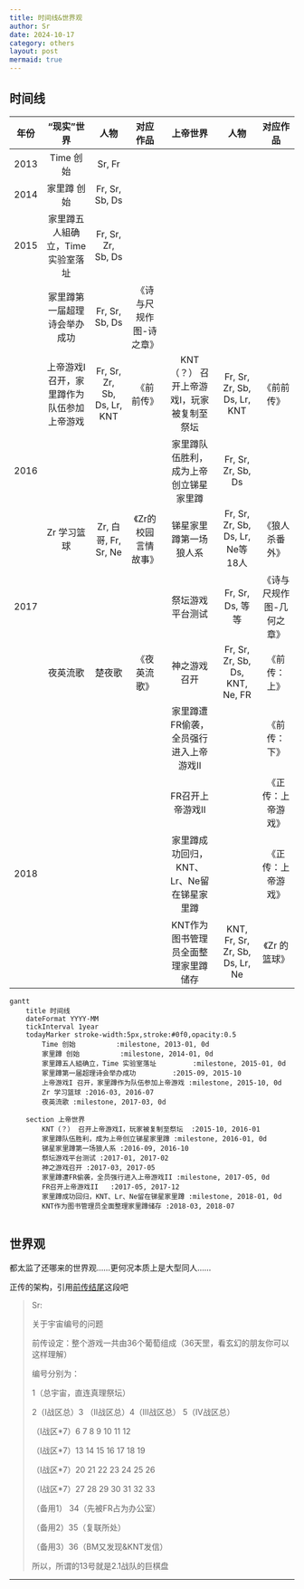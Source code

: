 ```yaml
---
title: 时间线&世界观
author: Sr
date: 2024-10-17
category: others
layout: post
mermaid: true
---
```


## 时间线


|年份|“现实”世界|人物|对应作品|上帝世界|人物|对应作品|
|:-:|:-:|:-:|:-:|:-:|:-:|:-:|
|2013|Time 创始|Sr, Fr| | | | 
|2014|家里蹲 创始|Fr, Sr, Sb, Ds| | | | 
|2015|家里蹲五人組确立，Time 实验室落址|Fr, Sr, Zr, Sb, Ds| | | |
| |冢里蹲第一届超理诗会举办成功|Fr, Sr, Sb, Ds|《诗与尺规作图-诗之章》| | | 
| |上帝游戏I 召开，家里蹲作为队伍参加上帝游戏|Fr, Sr, Zr, Sb, Ds, Lr, KNT| 《前前传》|KNT（？） 召开上帝游戏I，玩家被复制至祭坛|Fr, Sr, Zr, Sb, Ds, Lr, KNT |《前前传》
|2016| | | |家里蹲队伍胜利，成为上帝创立锑星家里蹲|Fr, Sr, Zr, Sb, Ds| 
| |Zr 学习篮球|Zr, 白哥, Fr, Sr, Ne |《Zr的校园言情故事》|锑星家里蹲第一场狼人系|Fr, Sr, Zr, Sb, Ds, Lr, Ne等18人|《狼人杀番外》
|2017| | | |祭坛游戏平台测试|Fr, Sr, Ds, 等等|《诗与尺规作图-几何之章》
| |夜英流歌|楚夜歌|《夜英流歌》|神之游戏召开|Fr, Sr, Zr, Sb, Ds, KNT, Ne, FR|《前传：上》
| | | | |家里蹲遭FR偷袭，全员强行进入上帝游戏II| |《前传：下》
| | | | |FR召开上帝游戏II| |《正传：上帝游戏》
|2018| | | |家里蹲成功回归，KNT、Lr、Ne留在锑星家里蹲| |《正传：上帝游戏》
| | | | |KNT作为图书管理员全面整理家里蹲储存|KNT, Fr, Sr, Zr, Sb, Ds, Lr, Ne|《Zr 的篮球》


```mermaid
gantt
    title 时间线
    dateFormat YYYY-MM
    tickInterval 1year
    todayMarker stroke-width:5px,stroke:#0f0,opacity:0.5
        Time 创始          :milestone, 2013-01, 0d
        家里蹲 创始          :milestone, 2014-01, 0d
        家里蹲五人組确立，Time 实验室落址         :milestone, 2015-01, 0d
        冢里蹲第一届超理诗会举办成功         :2015-09, 2015-10
        上帝游戏I 召开，家里蹲作为队伍参加上帝游戏 :milestone, 2015-10, 0d
        Zr 学习篮球 :2016-03, 2016-07
        夜英流歌 :milestone, 2017-03, 0d

    section 上帝世界
        KNT（？） 召开上帝游戏I，玩家被复制至祭坛  :2015-10, 2016-01
        家里蹲队伍胜利，成为上帝创立锑星家里蹲 :milestone, 2016-01, 0d
        锑星家里蹲第一场狼人系 :2016-09, 2016-10
        祭坛游戏平台测试 :2017-01, 2017-02
        神之游戏召开 :2017-03, 2017-05
        家里蹲遭FR偷袭，全员强行进入上帝游戏II :milestone, 2017-05, 0d
        FR召开上帝游戏II	 :2017-05, 2017-12
        家里蹲成功回归，KNT、Lr、Ne留在锑星家里蹲 :milestone, 2018-01, 0d
        KNT作为图书管理员全面整理家里蹲储存 :2018-03, 2018-07


```

## 世界观

都太监了还哪来的世界观……更何况本质上是大型同人……

正传的架构，引用[前传结尾](https://h1su.github.io/long/2016-08-16-qianzhuanjiewei/)这段吧

>Sr: 
>
>关于宇宙编号的问题
>
>前传设定：整个游戏一共由36个葡萄组成（36天罡，看玄幻的朋友你可以这样理解）
>
>编号分别为：
>
>1（总宇宙，直连真理祭坛）
>
>2（I战区总）3 （II战区总）4（III战区总） 5（IV战区总）
>
>（I战区*7）6 7 8 9 10 11 12
>
>（I战区*7）13 14 15 16 17 18 19
>
>（I战区*7）20 21 22 23 24 25 26
>
>（I战区*7）27 28 29 30 31 32 33
>
>（备用1） 34（先被FR占为办公室）
>
>（备用2）35（复联所处）
>
>（备用3）36（BM又发现&KNT发信）
>
>所以，所谓的13号就是2.1战队的巨棋盘

---



